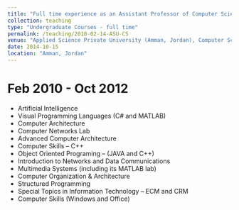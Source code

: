 ```yaml
---
title: "Full time experience as an Assistant Professor of Computer Science"
collection: teaching
type: "Undergraduate Courses - full time"
permalink: /teaching/2010-02-14-ASU-CS
venue: "Applied Science Private University (Amman, Jordan), Computer Science Department"
date: 2014-10-15
location: "Amman, Jordan"
---
```

Feb 2010 - Oct 2012
======
*	Artificial Intelligence
*	Visual Programming Languages (C# and MATLAB)
*	Computer Architecture
*	Computer Networks Lab
*	Advanced Computer Architecture
*	Computer Skills – C++
*	Object Oriented Programing – (JAVA and C++)
*	Introduction to Networks and Data Communications
*	Multimedia Systems (including its MATLAB lab)
*	Computer Organization & Architecture
*	Structured Programming
*	Special Topics in Information Technology – ECM and CRM
*	Computer Skills (Windows and Office)
